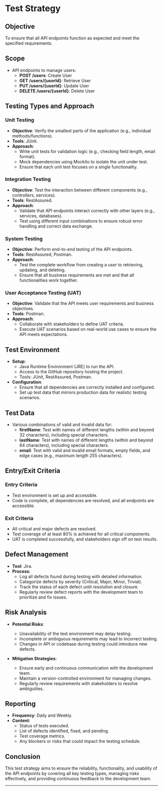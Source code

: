 # Test Strategy

## Objective
To ensure that all API endpoints function as expected and meet the specified requirements.

## Scope
- API endpoints to manage users:
    - **POST /users**: Create User
    - **GET /users/{userId}**: Retrieve User
    - **PUT /users/{userId}**: Update User
    - **DELETE /users/{userId}**: Delete User

## Testing Types and Approach

### Unit Testing
- **Objective**: Verify the smallest parts of the application (e.g., individual methods/functions).
- **Tools**: JUnit.
- **Approach**:
    - Write unit tests for validation logic (e.g., checking field length, email format).
    - Mock dependencies using Mockito to isolate the unit under test.
    - Ensure that each unit test focuses on a single functionality.

### Integration Testing
- **Objective**: Test the interaction between different components (e.g., controllers, services).
- **Tools**: RestAssured.
- **Approach**:
    - Validate that API endpoints interact correctly with other layers (e.g., services, databases).
    - Test using different input combinations to ensure robust error handling and correct data exchange.

### System Testing
- **Objective**: Perform end-to-end testing of the API endpoints.
- **Tools**: RestAssured, Postman.
- **Approach**:
    - Test the complete workflow from creating a user to retrieving, updating, and deleting.
    - Ensure that all business requirements are met and that all functionalities work together.

### User Acceptance Testing (UAT)
- **Objective**: Validate that the API meets user requirements and business objectives.
- **Tools**: Postman.
- **Approach**:
    - Collaborate with stakeholders to define UAT criteria.
    - Execute UAT scenarios based on real-world use cases to ensure the API meets expectations.

## Test Environment
- **Setup**:
    - Java Runtime Environment (JRE) to run the API.
    - Access to the GitHub repository hosting the project.
    - Tools: JUnit, RestAssured, Postman.
- **Configuration**:
    - Ensure that all dependencies are correctly installed and configured.
    - Set up test data that mirrors production data for realistic testing scenarios.

## Test Data
- Various combinations of valid and invalid data for:
    - **firstName**: Test with names of different lengths (within and beyond 32 characters), including special characters.
    - **lastName**: Test with names of different lengths (within and beyond 64 characters), including special characters.
    - **email**: Test with valid and invalid email formats, empty fields, and edge cases (e.g., maximum length 255 characters).

## Entry/Exit Criteria

### Entry Criteria
- Test environment is set up and accessible.
- Code is complete, all dependencies are resolved, and all endpoints are accessible.

### Exit Criteria
- All critical and major defects are resolved.
- Test coverage of at least 80% is achieved for all critical components.
- UAT is completed successfully, and stakeholders sign off on test results.

## Defect Management
- **Tool**: Jira.
- **Process**:
    - Log all defects found during testing with detailed information.
    - Categorize defects by severity (Critical, Major, Minor, Trivial).
    - Track the status of each defect until resolution and closure.
    - Regularly review defect reports with the development team to prioritize and fix issues.

## Risk Analysis
- **Potential Risks**:
    - Unavailability of the test environment may delay testing.
    - Incomplete or ambiguous requirements may lead to incorrect testing.
    - Changes in API or codebase during testing could introduce new defects.

- **Mitigation Strategies**:
    - Ensure early and continuous communication with the development team.
    - Maintain a version-controlled environment for managing changes.
    - Regularly review requirements with stakeholders to resolve ambiguities.

## Reporting
- **Frequency**: Daily and Weekly.
- **Content**:
    - Status of tests executed.
    - List of defects identified, fixed, and pending.
    - Test coverage metrics.
    - Any blockers or risks that could impact the testing schedule.

## Conclusion
This test strategy aims to ensure the reliability, functionality, and usability of the API endpoints by covering all key testing types, managing risks effectively, and providing continuous feedback to the development team.

---